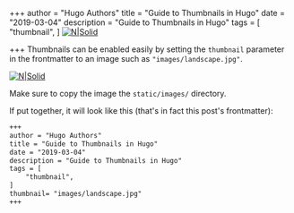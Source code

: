 +++
author = "Hugo Authors"
title = "Guide to Thumbnails in Hugo"
date = "2019-03-04"
description = "Guide to Thumbnails in Hugo"
tags = [
    "thumbnail",
]
[![N|Solid](https://image.shutterstock.com/image-photo/closeup-nature-view-green-leaf-600w-387062149.jpg)](https://nodesource.com/products/nsolid)

+++
Thumbnails can be enabled easily by setting the `thumbnail` parameter in the frontmatter to an image such as `"images/landscape.jpg"`. 

[![N|Solid](https://image.shutterstock.com/image-photo/closeup-nature-view-green-leaf-600w-387062149.jpg)](https://nodesource.com/products/nsolid)

Make sure to copy the image the `static/images/` directory.

If put together, it will look like this (that's in fact this post's frontmatter):

```md
+++
author = "Hugo Authors"
title = "Guide to Thumbnails in Hugo"
date = "2019-03-04"
description = "Guide to Thumbnails in Hugo"
tags = [
    "thumbnail",
]
thumbnail= "images/landscape.jpg"
+++
```


